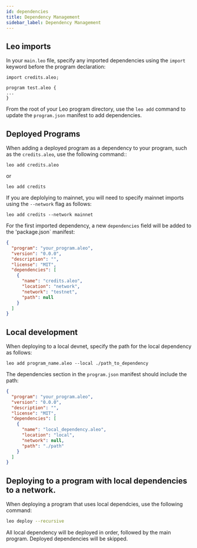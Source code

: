 ```yaml
---
id: dependencies 
title: Dependency Management
sidebar_label: Dependency Management
---
```

## Leo imports
In your `main.leo` file, specify any imported dependencies using the `import` keyword before the program declaration:
```leo
import credits.aleo;

program test.aleo {
...
}
```

From the root of your Leo program directory, use the `leo add` command to update the `program.json` manifest to add dependencies.

## Deployed Programs
When adding a deployed program as a dependency to your program, such as the `credits.aleo`, use the following command::

```
leo add credits.aleo
```
or
```
leo add credits
```

If you are deplolying to mainnet, you will need to specify mainnet imports using the `--network` flag as follows:

```
leo add credits --network mainnet
```

For the first imported dependency, a new `dependencies` field will be added to the 'package.json` manifest:

```json
{
  "program": "your_program.aleo",
  "version": "0.0.0",
  "description": "",
  "license": "MIT",
  "dependencies": [
    {
      "name": "credits.aleo",
      "location": "network",
      "network": "testnet",
      "path": null
    }
  ]
}
```

## Local development
When deploying to a local devnet, specify the path for the local dependency as follows:

```
leo add program_name.aleo --local ./path_to_dependency
```
The dependencies section in the `program.json` manifest should include the path:
```json
{
  "program": "your_program.aleo",
  "version": "0.0.0",
  "description": "",
  "license": "MIT",
  "dependencies": [
    {
      "name": "local_dependency.aleo",
      "location": "local",
      "network": null,
      "path": "./path"
    }
  ]
} 
```

## Deploying to a program with local dependencies to a network.
When deploying a program that uses local dependcies, use the following command:
```bash
leo deploy --recursive
```
All local dependency will be deployed in order, followed by the main program.  Deployed dependencies will be skipped.